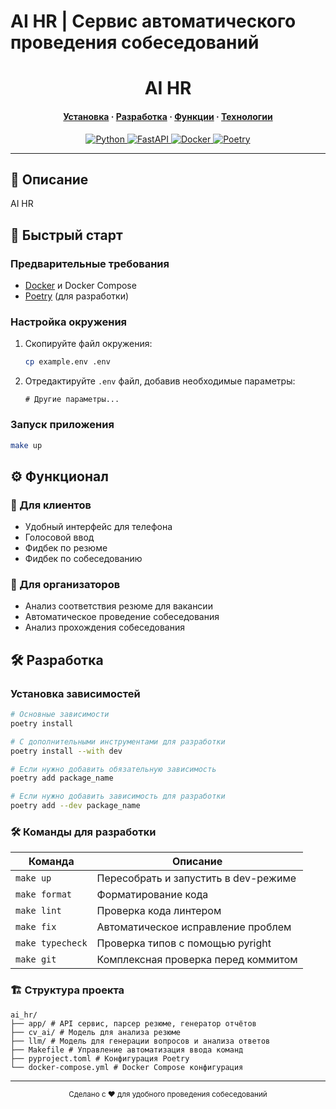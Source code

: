 # AI HR | Сервис автоматического проведения собеседований

<h1 align="center">AI HR</h1>
<div><h4 align="center"><a href="#-быстрый-старт">Установка</a> · <a href="#-разработка">Разработка</a> · <a href="#функционал">Функции</a> · <a href="#технологии">Технологии</a></h4></div>

<div align="center">
  <a href="https://www.python.org/">
    <img alt="Python" src="https://img.shields.io/badge/Python-3.10+-blue?logo=python&logoColor=white&style=for-the-badge" />
  </a>
  <a href="https://fastapi.tiangolo.com/">
    <img alt="FastAPI" src="https://img.shields.io/badge/FastAPI-0.95+-red?logo=fastapi&logoColor=white&style=for-the-badge" />
  </a>
  <a href="https://www.docker.com/">
    <img alt="Docker" src="https://img.shields.io/badge/Docker-✓-blue?logo=docker&logoColor=white&style=for-the-badge" />
  </a>
  <a href="https://python-poetry.org/">
    <img alt="Poetry" src="https://img.shields.io/badge/Poetry-✓-orange?logo=poetry&logoColor=white&style=for-the-badge" />
  </a>
</div>

<hr>

## 📖 Описание

AI HR

## 🚀 Быстрый старт

### Предварительные требования

- [Docker](https://docs.docker.com/get-docker/) и Docker Compose
- [Poetry](https://python-poetry.org/) (для разработки)

### Настройка окружения

1. Скопируйте файл окружения:
   ```bash
   cp example.env .env
   ```

2. Отредактируйте `.env` файл, добавив необходимые параметры:
   ```env
   # Другие параметры...
   ```

### Запуск приложения

```bash
make up
```

## ⚙️ Функционал

### 👥 Для клиентов
- Удобный интерфейс для телефона
- Голосовой ввод
- Фидбек по резюме
- Фидбек по собеседованию

### 🎪 Для организаторов
- Анализ соответствия резюме для вакансии
- Автоматическое проведение собеседования
- Анализ прохождения собеседования


## 🛠 Разработка

### Установка зависимостей

```bash
# Основные зависимости
poetry install

# С дополнительными инструментами для разработки
poetry install --with dev

# Если нужно добавить обязательную зависимость
poetry add package_name

# Если нужно добавить зависимость для разработки
poetry add --dev package_name
```

### 🛠️ Команды для разработки

| Команда | Описание |
|---------|----------|
| `make up` | Пересобрать и запустить в dev-режиме |
| `make format` | Форматирование кода |
| `make lint` | Проверка кода линтером |
| `make fix` | Автоматическое исправление проблем |
| `make typecheck` | Проверка типов с помощью pyright |
| `make git` | Комплексная проверка перед коммитом |

### 🏗️ Структура проекта

```
ai_hr/
├── app/ # API сервис, парсер резюме, генератор отчётов
├── cv_ai/ # Модель для анализа резюме
├── llm/ # Модель для генерации вопросов и анализа ответов
├── Makefile # Управление автоматизация ввода команд
├── pyproject.toml # Конфигурация Poetry
└── docker-compose.yml # Docker Compose конфигурация
```

---

<div align="center">
  <sub>Сделано с ❤️ для удобного проведения собеседований </sub>
</div>
